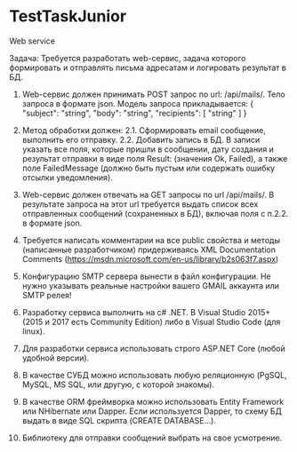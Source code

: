 # TestTaskJunior
Web service

Задача:
Требуется разработать web-сервис, задача которого формировать и отправлять письма адресатам и логировать результат в БД.

1. Web-сервис должен принимать POST запрос по url: /api/mails/. Тело запроса в формате json. Модель запроса прикладывается:
{
  "subject": "string",
  "body": "string",
  "recipients": [ "string" ]
}

2. Метод обработки должен: 
2.1. Сформировать email сообщение, выполнить его отправку.
2.2. Добавить запись в БД. В записи указать все поля, которые пришли в сообщении, дату создания и результат отправки в виде поля Result: (значения Ok, Failed), а также поле FailedMessage (должно быть пустым или содержать ошибку отсылки уведомления).

3. Web-сервис должен отвечать на GET запросы по url /api/mails/. В результате запроса на этот url требуется выдать список всех отправленных сообщений (сохраненных в БД), включая поля с п.2.2. в формате json.

4. Требуется написать комментарии на все public свойства и методы (написанные разработчиком) придерживаясь XML Documentation Comments (https://msdn.microsoft.com/en-us/library/b2s063f7.aspx)

5. Конфигурацию SMTP сервера вынести в файл конфигурации. Не нужно указывать реальные настройки вашего GMAIL аккаунта или SMTP релея!

6. Разработку сервиса выполнить на c# .NET. В Visual Studio 2015+ (2015 и 2017 есть Community Edition) либо в Visual Studio Code (для linux). 

7. Для разработки сервиса использовать строго ASP.NET Core (любой удобной версии).

8. В качестве СУБД можно использовать любую реляционную (PgSQL, MySQL, MS SQL, или другую, с которой знакомы).

9. В качестве ORM фреймворка можно использовать Entity Framework или NHibernate или Dapper. Если используется Dapper, то схему БД выдать в виде SQL скрипта (CREATE DATABASE…).

10. Библиотеку для отправки сообщений выбрать на свое усмотрение.

